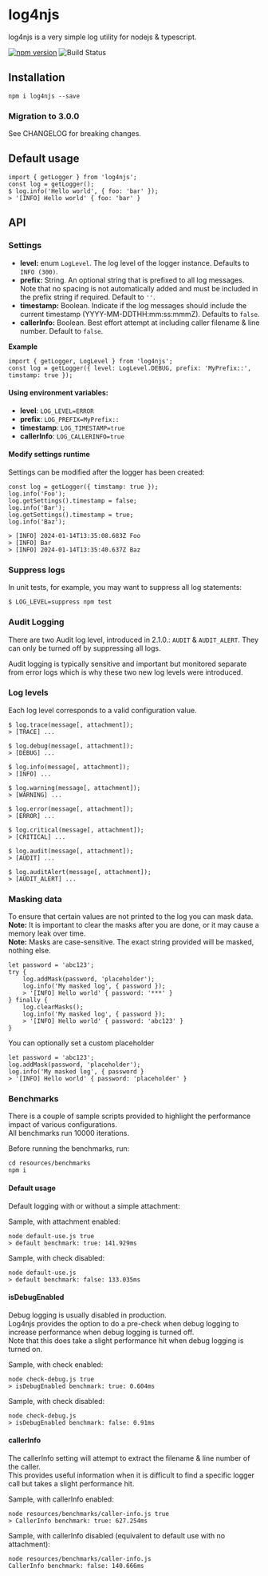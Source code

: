 # log4njs

log4njs is a very simple log utility for nodejs & typescript.

[![npm version](https://badge.fury.io/js/log4njs.svg)](https://badge.fury.io/js/log4njs)
![Build Status](https://github.com/By-Nordenfelt-AB/log4njs/actions/workflows/main.yml/badge.svg)


## Installation
```
npm i log4njs --save
```

### Migration to 3.0.0
See CHANGELOG for breaking changes.

## Default usage
```
import { getLogger } from 'log4njs';
const log = getLogger();
$ log.info('Hello world', { foo: 'bar' });
> '[INFO] Hello world' { foo: 'bar' }
```

## API

### Settings
* **level:** enum `LogLevel`. The log level of the logger instance. Defaults to `INFO (300)`.
* **prefix:** String. An optional string that is prefixed to all log messages. Note that no spacing is not automatically added and must be included in the prefix string if required. Default to `''`.
* **timestamp:** Boolean. Indicate if the log messages should include the current timestamp (YYYY-MM-DDTHH:mm:ss:mmmZ). Defaults to `false`.
* **callerInfo:** Boolean. Best effort attempt at including caller filename & line number. Default to `false`.

**Example**
```
import { getLogger, LogLevel } from 'log4njs';
const log = getLogger({ level: LogLevel.DEBUG, prefix: 'MyPrefix::', timstamp: true });
```

#### Using environment variables:
* **level**: `LOG_LEVEL=ERROR`
* **prefix**: `LOG_PREFIX=MyPrefix::`
* **timestamp**: `LOG_TIMESTAMP=true`
* **callerInfo**: `LOG_CALLERINFO=true`

#### Modify settings runtime
Settings can be modified after the logger has been created:
```
const log = getLogger({ timstamp: true });
log.info('Foo');
log.getSettings().timestamp = false;
log.info('Bar');
log.getSettings().timestamp = true;
log.info('Baz');

> [INFO] 2024-01-14T13:35:08.683Z Foo
> [INFO] Bar
> [INFO] 2024-01-14T13:35:40.637Z Baz
```

### Suppress logs
In unit tests, for example, you may want to suppress all log statements:
```
$ LOG_LEVEL=suppress npm test
```

### Audit Logging
There are two Audit log level, introduced in 2.1.0.: `AUDIT` & `AUDIT_ALERT`.
They can only be turned off by suppressing all logs.

Audit logging is typically sensitive and important but monitored separate from error logs
which is why these two new log levels were introduced.

### Log levels
Each log level corresponds to a valid configuration value.
```
$ log.trace(message[, attachment]);
> [TRACE] ...

$ log.debug(message[, attachment]);
> [DEBUG] ... 

$ log.info(message[, attachment]);
> [INFO] ...

$ log.warning(message[, attachment]);
> [WARNING] ...

$ log.error(message[, attachment]);
> [ERROR] ...

$ log.critical(message[, attachment]);
> [CRITICAL] ...

$ log.audit(message[, attachment]);
> [AUDIT] ...

$ log.auditAlert(message[, attachment]);
> [AUDIT_ALERT] ...
```
### Masking data
To ensure that certain values are not printed to the log you can mask data.<br>
**Note:** It is important to clear the masks after you are done, or it may cause a memory leak over time.<br>
**Note:** Masks are case-sensitive. The exact string provided will be masked, nothing else.
```
let password = 'abc123';
try {
    log.addMask(password, 'placeholder');
    log.info('My masked log', { password });
    > '[INFO] Hello world' { password: '***' }
} finally {
    log.clearMasks();
    log.info('My masked log', { password });
    > '[INFO] Hello world' { password: 'abc123' }
}
```

You can optionally set a custom placeholder
```
let password = 'abc123';
log.addMask(password, 'placeholder');
log.info('My masked log', { password }
> '[INFO] Hello world' { password: 'placeholder' }
```


### Benchmarks
There is a couple of sample scripts provided to highlight the performance impact of various configurations.<br>
All benchmarks run 10000 iterations.

Before running the benchmarks, run:
```
cd resources/benchmarks
npm i
```

#### Default usage
Default logging with or without a simple attachment:

Sample, with attachment enabled:
```
node default-use.js true
> default benchmark: true: 141.929ms
```

Sample, with check disabled:
```
node default-use.js
> default benchmark: false: 133.035ms
```

#### isDebugEnabled
Debug logging is usually disabled in production.<br>
Log4njs provides the option to do a pre-check when debug logging to increase performance when debug logging is turned off.<br>
Note that this does take a slight performance hit when debug logging is turned on.

Sample, with check enabled:
```
node check-debug.js true
> isDebugEnabled benchmark: true: 0.604ms
```

Sample, with check disabled:
```
node check-debug.js
> isDebugEnabled benchmark: false: 0.91ms
```

#### callerInfo
The callerInfo setting will attempt to extract the filename & line number of the caller.<br>
This provides useful information when it is difficult to find a specific logger call but takes a slight performance hit.

Sample, with callerInfo enabled:
```
node resources/benchmarks/caller-info.js true
> CallerInfo benchmark: true: 627.254ms
```

Sample, with callerInfo disabled (equivalent to default use with no attachment):
```
node resources/benchmarks/caller-info.js
CallerInfo benchmark: false: 140.666ms
```